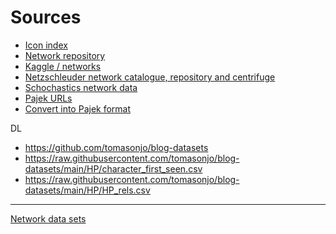 # Sources

  - [Icon index](https://icon.colorado.edu/#!/networks) 
  - [Network repository](http://networkrepository.com/) 
  - [Kaggle / networks](https://www.kaggle.com/search?q=network+in%3Adatasets)
  - [Netzschleuder network catalogue, repository and centrifuge](https://networks.skewed.de/)
  - [Schochastics network data](https://github.com/schochastics/networkdata)
  - [Pajek URLs](pajek:data:urls:index)
  - [Convert into Pajek format](pajek:data:2pajek)

DL

  * https://github.com/tomasonjo/blog-datasets
  * https://raw.githubusercontent.com/tomasonjo/blog-datasets/main/HP/character_first_seen.csv
  * https://raw.githubusercontent.com/tomasonjo/blog-datasets/main/HP/HP_rels.csv

<hr>

[Network data sets](https://github.com/bavla/Nets/tree/master/data/README.md)
